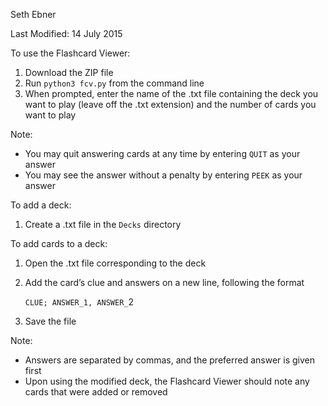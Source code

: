 Seth Ebner

Last Modified: 14 July 2015

To use the Flashcard Viewer:

1. Download the ZIP file
2. Run `python3 fcv.py` from the command line
3. When prompted, enter the name of the .txt file containing the deck you want to play (leave off the .txt extension) and the number of cards you want to play

Note:
- You may quit answering cards at any time by entering `QUIT` as your answer
- You may see the answer without a penalty by entering `PEEK` as your answer

To add a deck:

1. Create a .txt file in the `Decks` directory

To add cards to a deck:

1. Open the .txt file corresponding to the deck
2. Add the card’s clue and answers on a new line, following the format

	`CLUE; ANSWER_1, ANSWER_`2

3. Save the file

Note:
- Answers are separated by commas, and the preferred answer is given first
- Upon using the modified deck, the Flashcard Viewer should note any cards that were added or removed
